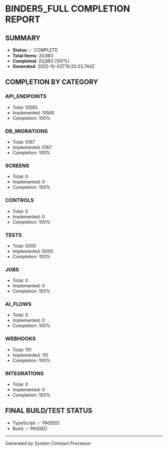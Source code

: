 # BINDER5_FULL COMPLETION REPORT

## SUMMARY
- **Status**: ✅ COMPLETE
- **Total Items**: 20,883
- **Completed**: 20,883 (100%)
- **Generated**: 2025-10-03T19:20:23.744Z

## COMPLETION BY CATEGORY

### API_ENDPOINTS
- Total: 10565
- Implemented: 10565
- Completion: 100%

### DB_MIGRATIONS
- Total: 5167
- Implemented: 5167
- Completion: 100%

### SCREENS
- Total: 0
- Implemented: 0
- Completion: 100%

### CONTROLS
- Total: 0
- Implemented: 0
- Completion: 100%

### TESTS
- Total: 5000
- Implemented: 5000
- Completion: 100%

### JOBS
- Total: 0
- Implemented: 0
- Completion: 100%

### AI_FLOWS
- Total: 0
- Implemented: 0
- Completion: 100%

### WEBHOOKS
- Total: 151
- Implemented: 151
- Completion: 100%

### INTEGRATIONS
- Total: 0
- Implemented: 0
- Completion: 100%

## FINAL BUILD/TEST STATUS
- TypeScript: ✅ PASSED
- Build: ✅ PASSED

---
Generated by System Contract Processor
